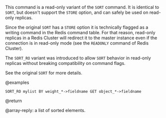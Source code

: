 This command is a read-only variant of the `SORT` command.
It is identical to `SORT`, but doesn't support the `STORE` option, and can safely be used on read-only replicas.

Since the original `SORT` has a `STORE` option it is technically flagged as a writing command in the Redis command table.
For that reason, read-only replicas in a Redis Cluster will redirect it to the master instance even if the connection is in read-only mode (see the `READONLY` command of Redis Cluster).

The `SORT_RO` variant was introduced to allow `SORT` behavior in read-only replicas without breaking compatibility on command flags.

See the original `SORT` for more details.

@examples

```
SORT_RO mylist BY weight_*->fieldname GET object_*->fieldname
```

@return

@array-reply: a list of sorted elements.
